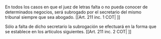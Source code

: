 En todos los casos en que el juez de letras falta o no pueda conocer de determinados negocios, será subrogado por el secretario del mismo tribunal siempre que sea abogado. [[Art. 211 inc. 1 COT| ]]

Sólo a falta de dicho secretario la subrogación se efectuará en la forma que se establece en los artículos siguientes. [[Art. 211 inc. 2 COT| ]]